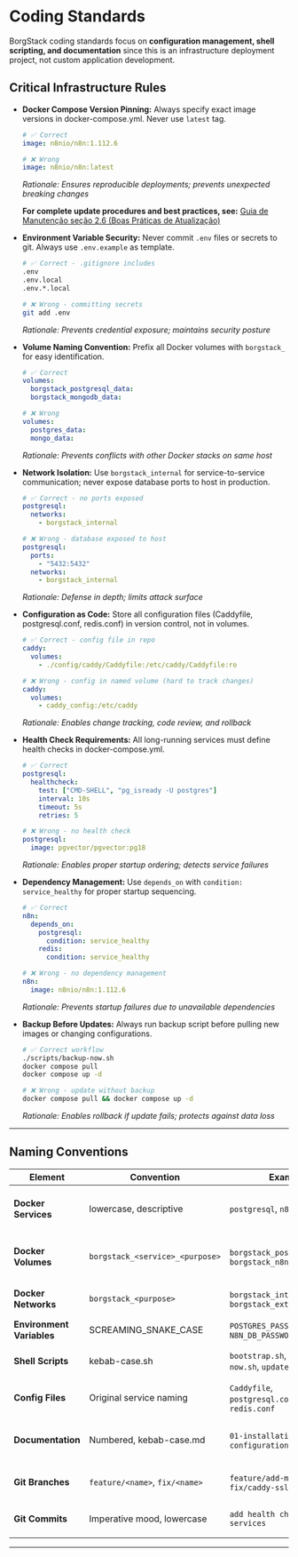 # Coding Standards

BorgStack coding standards focus on **configuration management, shell scripting, and documentation** since this is an infrastructure deployment project, not custom application development.

## Critical Infrastructure Rules

- **Docker Compose Version Pinning:** Always specify exact image versions in docker-compose.yml. Never use `latest` tag.
  ```yaml
  # ✅ Correct
  image: n8nio/n8n:1.112.6

  # ❌ Wrong
  image: n8nio/n8n:latest
  ```
  _Rationale: Ensures reproducible deployments; prevents unexpected breaking changes_

  **For complete update procedures and best practices, see:** [Guia de Manutenção seção 2.6 (Boas Práticas de Atualização)](../06-manutencao.md#26-boas-práticas-de-atualização)

- **Environment Variable Security:** Never commit `.env` files or secrets to git. Always use `.env.example` as template.
  ```bash
  # ✅ Correct - .gitignore includes
  .env
  .env.local
  .env.*.local

  # ❌ Wrong - committing secrets
  git add .env
  ```
  _Rationale: Prevents credential exposure; maintains security posture_

- **Volume Naming Convention:** Prefix all Docker volumes with `borgstack_` for easy identification.
  ```yaml
  # ✅ Correct
  volumes:
    borgstack_postgresql_data:
    borgstack_mongodb_data:

  # ❌ Wrong
  volumes:
    postgres_data:
    mongo_data:
  ```
  _Rationale: Prevents conflicts with other Docker stacks on same host_

- **Network Isolation:** Use `borgstack_internal` for service-to-service communication; never expose database ports to host in production.
  ```yaml
  # ✅ Correct - no ports exposed
  postgresql:
    networks:
      - borgstack_internal

  # ❌ Wrong - database exposed to host
  postgresql:
    ports:
      - "5432:5432"
    networks:
      - borgstack_internal
  ```
  _Rationale: Defense in depth; limits attack surface_

- **Configuration as Code:** Store all configuration files (Caddyfile, postgresql.conf, redis.conf) in version control, not in volumes.
  ```yaml
  # ✅ Correct - config file in repo
  caddy:
    volumes:
      - ./config/caddy/Caddyfile:/etc/caddy/Caddyfile:ro

  # ❌ Wrong - config in named volume (hard to track changes)
  caddy:
    volumes:
      - caddy_config:/etc/caddy
  ```
  _Rationale: Enables change tracking, code review, and rollback_

- **Health Check Requirements:** All long-running services must define health checks in docker-compose.yml.
  ```yaml
  # ✅ Correct
  postgresql:
    healthcheck:
      test: ["CMD-SHELL", "pg_isready -U postgres"]
      interval: 10s
      timeout: 5s
      retries: 5

  # ❌ Wrong - no health check
  postgresql:
    image: pgvector/pgvector:pg18
  ```
  _Rationale: Enables proper startup ordering; detects service failures_

- **Dependency Management:** Use `depends_on` with `condition: service_healthy` for proper startup sequencing.
  ```yaml
  # ✅ Correct
  n8n:
    depends_on:
      postgresql:
        condition: service_healthy
      redis:
        condition: service_healthy

  # ❌ Wrong - no dependency management
  n8n:
    image: n8nio/n8n:1.112.6
  ```
  _Rationale: Prevents startup failures due to unavailable dependencies_

- **Backup Before Updates:** Always run backup script before pulling new images or changing configurations.
  ```bash
  # ✅ Correct workflow
  ./scripts/backup-now.sh
  docker compose pull
  docker compose up -d

  # ❌ Wrong - update without backup
  docker compose pull && docker compose up -d
  ```
  _Rationale: Enables rollback if update fails; protects against data loss_

---

## Naming Conventions

| Element | Convention | Example | Rationale |
|---------|-----------|---------|-----------|
| **Docker Services** | lowercase, descriptive | `postgresql`, `n8n`, `chatwoot` | Matches official image names; easy to type |
| **Docker Volumes** | `borgstack_<service>_<purpose>` | `borgstack_postgresql_data`, `borgstack_n8n_data` | Namespace isolation; prevents conflicts |
| **Docker Networks** | `borgstack_<purpose>` | `borgstack_internal`, `borgstack_external` | Namespace isolation; clear purpose |
| **Environment Variables** | SCREAMING_SNAKE_CASE | `POSTGRES_PASSWORD`, `N8N_DB_PASSWORD` | Standard env var convention |
| **Shell Scripts** | kebab-case.sh | `bootstrap.sh`, `backup-now.sh`, `update-service.sh` | Readable; standard Linux convention |
| **Config Files** | Original service naming | `Caddyfile`, `postgresql.conf`, `redis.conf` | Matches upstream documentation |
| **Documentation** | Numbered, kebab-case.md | `01-installation.md`, `02-configuration.md` | Sequential reading order; language-specific |
| **Git Branches** | `feature/<name>`, `fix/<name>` | `feature/add-monitoring`, `fix/caddy-ssl` | Standard Git flow conventions |
| **Git Commits** | Imperative mood, lowercase | `add health checks to all services` | Consistent with Linux kernel style |

---
